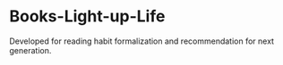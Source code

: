 # Books-Light-up-Life
Developed for reading habit formalization and recommendation for next generation. 
